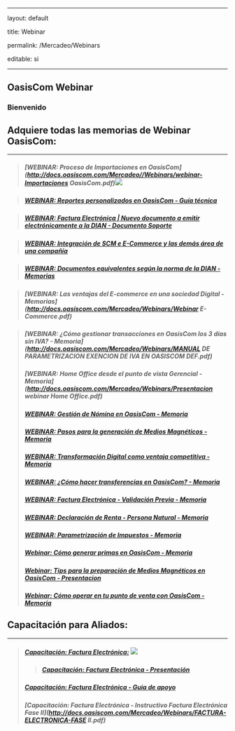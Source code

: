 ﻿---

layout: default

title: Webinar

permalink: /Mercadeo/Webinars

editable: si

---



## OasisCom Webinar

### Bienvenido


## Adquiere todas las memorias de Webinar OasisCom:
---

>##### [WEBINAR: Proceso de Importaciones en OasisCom](http://docs.oasiscom.com/Mercadeo//Webinars/webinar-Importaciones OasisCom.pdf)![](http://docs.oasiscom.com/Mercadeo/fichas/Gift_new100gif.gif)


>##### [WEBINAR: Reportes personalizados en OasisCom - Guía técnica](http://docs.oasiscom.com/Mercadeo//Webinars/Reportes-Personalizados-en-OasisCom.pdf)


>##### [WEBINAR: Factura Electrónica | Nuevo documento a emitir electrónicamente a la DIAN - Documento Soporte](http://docs.oasiscom.com/Mercadeo//Webinars/Presentacion-FE-25-09-2020.pdf)

>##### [WEBINAR: Integración de SCM e E-Commerce y las demás área de una compañía](http://docs.oasiscom.com/Mercadeo//Webinars/Integracion-scm-e-commerce.pdf)


>##### [WEBINAR: Documentos equivalentes según la norma de la DIAN - Memorias](http://docs.oasiscom.com/Mercadeo//Webinars/Webinar-DOC-Soporte.pdf)

>##### [WEBINAR: Las ventajas del E-commerce en una sociedad Digital  - Memorias](http://docs.oasiscom.com/Mercadeo/Webinars/Webinar E-Commerce.pdf)

>##### [WEBINAR: ¿Cómo gestionar transacciones en OasisCom los 3 días sin IVA?  - Memoria](http://docs.oasiscom.com/Mercadeo/Webinars/MANUAL DE PARAMETRIZACION EXENCION DE IVA EN OASISCOM DEF.pdf)
>##### [WEBINAR: Home Office desde el punto de vista Gerencial - Memoria](http://docs.oasiscom.com/Mercadeo/Webinars/Presentacion webinar Home Office.pdf)
>##### [WEBINAR: Gestión de Nómina en OasisCom - Memoria](http://docs.oasiscom.com/Mercadeo/Webinars/Webinar-gestion-nomina.pdf)
>##### [WEBINAR: Pasos para la generación de Medios Magnéticos - Memoria](http://docs.oasiscom.com/Mercadeo/Webinars/webinar-madios-magneticos-2020.pdf)
>##### [WEBINAR: Transformación Digital como ventaja competitiva - Memoria](http://docs.oasiscom.com/Mercadeo/Webinars/webinar-transformacion-digital-feb.pdf)
>##### [WEBINAR: ¿Cómo hacer transferencias en OasisCom? - Memoria](http://docs.oasiscom.com/Mercadeo/Webinars/Presentacion-we-transacciones.pdf)
>##### [WEBINAR: Factura Electrónica - Validación Previa - Memoria](http://docs.oasiscom.com/Mercadeo/Webinars/Presentacion-F-EVP.pdf)
>##### [WEBINAR: Declaración de Renta - Persona Natural - Memoria](http://docs.oasiscom.com/Mercadeo/Webinars/presentacion-webinar-D-R.pdf)
>##### [WEBINAR: Parametrización de Impuestos - Memoria](http://docs.oasiscom.com/Mercadeo/Webinars/parametrizacion-iva-ventas.pdf)
>##### [Webinar: Cómo generar primas en OasisCom - Memoria](http://docs.oasiscom.com/Mercadeo/Webinars/webinar-Nomina-mayo.pdf)
>##### [Webinar: Tips para la preparación de Medios Magnéticos en OasisCom - Presentacion](http://docs.oasiscom.com/Mercadeo/Webinars/Webinar28-03-2019.pptx)
>##### [Webinar: Cómo operar en tu punto de venta con OasisCom - Memoria](https://mailchi.mp/e6b06f6c236a/memorias-webinar-pos-cmo-operar-tu-punto-de-venta-con-oasiscom)

## Capacitación para Aliados:
---
>##### [Capacitación: Factura Electrónica:](http://docs.oasiscom.com/Mercadeo/Webinars) ![](http://docs.oasiscom.com/Mercadeo/fichas/Gift_new100gif.gif)
>>##### [Capacitación: Factura Electrónica - Presentación](http://docs.oasiscom.com/Mercadeo/Webinars/PresentaciónAliados.ppsx)
>##### [Capacitación: Factura Electrónica - Guia de apoyo](http://docs.oasiscom.com/Mercadeo/Webinars/GuíaApoyoCapacitaciónAliados.pdf)
>##### [Capacitación: Factura Electrónica - Instructivo Factura Electrónica Fase II](http://docs.oasiscom.com/Mercadeo/Webinars/FACTURA-ELECTRONICA-FASE II.pdf)





























